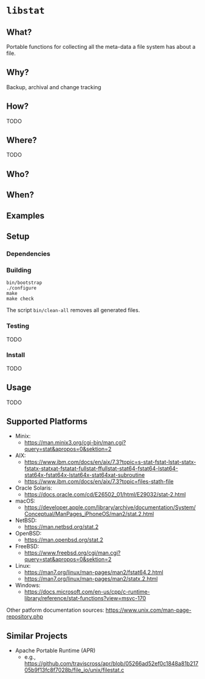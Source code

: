 # `libstat`

## What?

Portable functions for collecting all the meta-data a file system has about a file.

## Why?

Backup, archival and change tracking

## How?

TODO

## Where?

TODO

## Who?

## When?

## Examples

## Setup

### Dependencies

### Building

    bin/bootstrap
    ./configure
    make
    make check

The script `bin/clean-all` removes all generated files.

### Testing

TODO

### Install

TODO

## Usage

TODO

## Supported Platforms

- Minix:
  - <https://man.minix3.org/cgi-bin/man.cgi?query=stat&apropos=0&sektion=2>
- AIX:
  - <https://www.ibm.com/docs/en/aix/7.3?topic=s-stat-fstat-lstat-statx-fstatx-statxat-fstatat-fullstat-ffullstat-stat64-fstat64-lstat64-stat64x-fstat64x-lstat64x-stat64xat-subroutine>
  - <https://www.ibm.com/docs/en/aix/7.3?topic=files-stath-file>
- Oracle Solaris:
  - <https://docs.oracle.com/cd/E26502_01/html/E29032/stat-2.html>
- macOS:
  - <https://developer.apple.com/library/archive/documentation/System/Conceptual/ManPages_iPhoneOS/man2/stat.2.html>
- NetBSD:
  - <https://man.netbsd.org/stat.2>
- OpenBSD:
  - <https://man.openbsd.org/stat.2>
- FreeBSD:
  - <https://www.freebsd.org/cgi/man.cgi?query=stat&apropos=0&sektion=2>
- Linux:
  - <https://man7.org/linux/man-pages/man2/fstat64.2.html>
  - <https://man7.org/linux/man-pages/man2/statx.2.html>
- Windows:
  - <https://docs.microsoft.com/en-us/cpp/c-runtime-library/reference/stat-functions?view=msvc-170>

Other patform documentation sources: <https://www.unix.com/man-page-repository.php>

## Similar Projects

- Apache Portable Runtime (APR)
  - e.g., <https://github.com/traviscross/apr/blob/05266ad52ef0c1848a81b21705b9f13fc8f7028b/file_io/unix/filestat.c>
